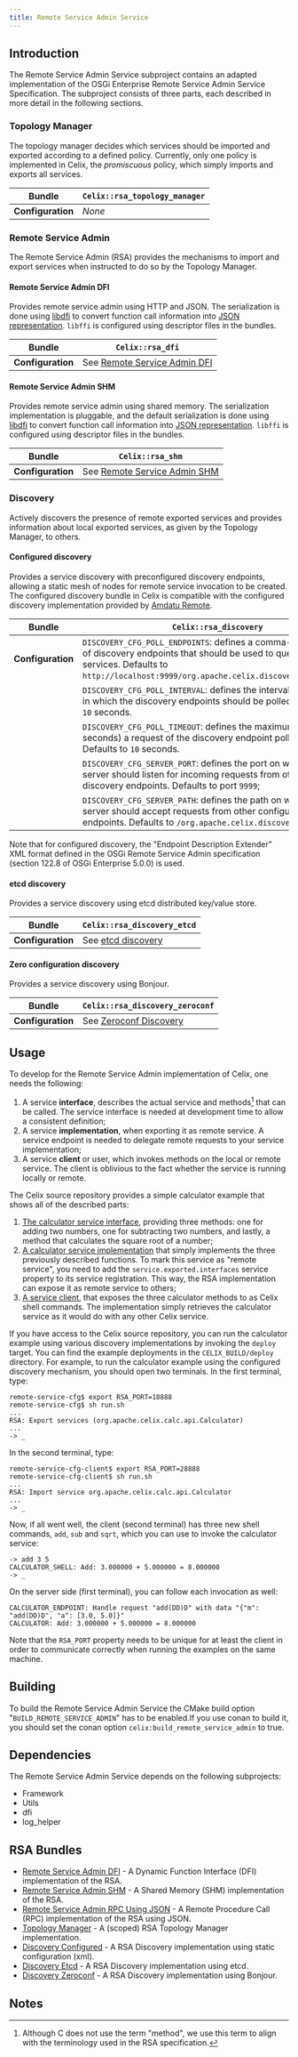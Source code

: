 ```yaml
---
title: Remote Service Admin Service
---
```


<!--
Licensed to the Apache Software Foundation (ASF) under one or more
contributor license agreements.  See the NOTICE file distributed with
this work for additional information regarding copyright ownership.
The ASF licenses this file to You under the Apache License, Version 2.0
(the "License"); you may not use this file except in compliance with
the License.  You may obtain a copy of the License at
   
    http://www.apache.org/licenses/LICENSE-2.0

Unless required by applicable law or agreed to in writing, software
distributed under the License is distributed on an "AS IS" BASIS,
WITHOUT WARRANTIES OR CONDITIONS OF ANY KIND, either express or implied.
See the License for the specific language governing permissions and
limitations under the License.
-->

## Introduction

The Remote Service Admin Service subproject contains an adapted implementation of the OSGi Enterprise Remote Service Admin Service Specification. The subproject consists of three parts, each described in more detail in the following sections.

### Topology Manager

The topology manager decides which services should be imported and exported according to a defined policy. Currently, only one policy is implemented in Celix, the *promiscuous* policy, which simply imports and exports all services.

| **Bundle** | `Celix::rsa_topology_manager` |
|--|-----------------------------------------|
| **Configuration** | *None*                 |

### Remote Service Admin

The Remote Service Admin (RSA) provides the mechanisms to import and export services when instructed to do so by the Topology Manager.

#### Remote Service Admin DFI

Provides remote service admin using HTTP and JSON. The serialization is done using [libdfi](../../libs/dfi/README.md) to convert function call information into [JSON representation](https://amdatu.atlassian.net/wiki/spaces/AMDATUDEV/pages/21954571/Amdatu+Remote#AmdatuRemote-AdminHTTP%2FJson).
`libffi` is configured using descriptor files in the bundles. 

| **Bundle** | `Celix::rsa_dfi`                                         |
|--|--------------------------------------------------------------------|
| **Configuration** | See [Remote Service Admin DFI](remote_service_admin_dfi/README.md) |

#### Remote Service Admin SHM

Provides remote service admin using shared memory. The serialization implementation is pluggable, and the default serialization is done using [libdfi](../../libs/dfi/README.md) to convert function call information into [JSON representation](https://amdatu.atlassian.net/wiki/spaces/AMDATUDEV/pages/21954571/Amdatu+Remote#AmdatuRemote-AdminHTTP%2FJson).
`libffi` is configured using descriptor files in the bundles.

| **Bundle**        | `Celix::rsa_shm`                                                       |
|-------------------|------------------------------------------------------------------------|
| **Configuration** | See [Remote Service Admin SHM](remote_service_admin_shm_v2/README.md)  |

### Discovery

Actively discovers the presence of remote exported services and provides information about local exported services, as given by the Topology Manager, to others.

#### Configured discovery

Provides a service discovery with preconfigured discovery endpoints, allowing a static mesh of nodes for remote service invocation to be created. The configured discovery bundle in Celix is compatible with the configured discovery implementation provided by [Amdatu Remote](https://amdatu.atlassian.net/wiki/display/AMDATUDEV/Amdatu+Remote).

| **Bundle** | `Celix::rsa_discovery` |
|--|--|
| **Configuration** | `DISCOVERY_CFG_POLL_ENDPOINTS`: defines a comma-separated list of discovery endpoints that should be used to query for remote services. Defaults to `http://localhost:9999/org.apache.celix.discovery.configured`; |
| | `DISCOVERY_CFG_POLL_INTERVAL`: defines the interval (in seconds) in which the discovery endpoints should be polled. Defaults to `10` seconds. |
| | `DISCOVERY_CFG_POLL_TIMEOUT`: defines the maximum time (in seconds) a request of the discovery endpoint poller may take. Defaults to `10` seconds. |
| | `DISCOVERY_CFG_SERVER_PORT`: defines the port on which the HTTP server should listen for incoming requests from other configured discovery endpoints. Defaults to port `9999`; |
| | `DISCOVERY_CFG_SERVER_PATH`: defines the path on which the HTTP server should accept requests from other configured discovery endpoints. Defaults to `/org.apache.celix.discovery.configured`. |

Note that for configured discovery, the "Endpoint Description Extender" XML format defined in the OSGi Remote Service Admin specification (section 122.8 of OSGi Enterprise 5.0.0) is used.

#### etcd discovery 

Provides a service discovery using etcd distributed key/value store.

| **Bundle** | `Celix::rsa_discovery_etcd` |
|------------|----------------------|
| **Configuration** | See [etcd discovery](discovery_etcd/README.md)|

#### Zero configuration discovery

Provides a service discovery using Bonjour.

| **Bundle** | `Celix::rsa_discovery_zeroconf` |
|--|----------------------------|
| **Configuration** | See  [Zeroconf Discovery](discovery_zeroconf/README.md) |


## Usage

To develop for the Remote Service Admin implementation of Celix, one needs the following:

1. A service **interface**, describes the actual service and methods[^1] that can be called. The service interface is needed at development time to allow a consistent definition;
2. A service **implementation**, when exporting it as remote service. A service endpoint is needed to delegate remote requests to your service implementation;
3. A service **client** or user, which invokes methods on the local or remote service. The client is oblivious to the fact whether the service is running locally or remote.

The Celix source repository provides a simple calculator example that shows all of the described parts:

1. [The calculator service interface](https://github.com/apache/celix/blob/master/bundles/remote_services/examples/calculator_api/include/calculator_service.h), providing three methods: one for adding two numbers, one for subtracting two numbers, and lastly, a method that calculates the square root of a number;
2. [A calculator service implementation](https://github.com/apache/celix/blob/master/bundles/remote_services/examples/calculator_service/src/calculator_impl.c) that simply implements the three previously described functions. To mark this service as "remote service", you need to add the `service.exported.interfaces` service property to its service registration. This way, the RSA implementation can expose it as remote service to others;
3. [A service client](https://github.com/apache/celix/blob/master/bundles/remote_services/examples/calculator_shell/src/add_command.c), that exposes the three calculator methods to as Celix shell commands. The implementation simply retrieves the calculator service as it would do with any other Celix service.

If you have access to the Celix source repository, you can run the calculator example using various discovery implementations by invoking the `deploy` target. You can find the example deployments in the `CELIX_BUILD/deploy` directory. For example, to run the calculator example using the configured discovery mechanism, you should open two terminals. In the first terminal, type:

    remote-service-cfg$ export RSA_PORT=18888
    remote-service-cfg$ sh run.sh
    ...
    RSA: Export services (org.apache.celix.calc.api.Calculator)
    ...
    -> _

In the second terminal, type:

    remote-service-cfg-client$ export RSA_PORT=28888
    remote-service-cfg-client$ sh run.sh
    ...
    RSA: Import service org.apache.celix.calc.api.Calculator
    ...
    -> _

Now, if all went well, the client (second terminal) has three new shell commands, `add`, `sub` and `sqrt`, which you can use to invoke the calculator service:

    -> add 3 5
    CALCULATOR_SHELL: Add: 3.000000 + 5.000000 = 8.000000
    -> _

On the server side (first terminal), you can follow each invocation as well:

    CALCULATOR_ENDPOINT: Handle request "add(DD)D" with data "{"m": "add(DD)D", "a": [3.0, 5.0]}"
    CALCULATOR: Add: 3.000000 + 5.000000 = 8.000000

Note that the `RSA_PORT` property needs to be unique for at least the client in order to communicate correctly when running the examples on the same machine. 

## Building

To build the Remote Service Admin Service the CMake build option "`BUILD_REMOTE_SERVICE_ADMIN`" has to be enabled.If you use conan to build it, you should set the conan option `celix:build_remote_service_admin` to true.

## Dependencies

The Remote Service Admin Service depends on the following subprojects:

- Framework
- Utils
- dfi
- log_helper


## RSA Bundles

* [Remote Service Admin DFI](remote_service_admin_dfi/README.md) - A Dynamic Function Interface (DFI) implementation of the RSA.
* [Remote Service Admin SHM](remote_service_admin_shm_v2/README.md) - A Shared Memory (SHM) implementation of the RSA.
* [Remote Service Admin RPC Using JSON](rsa_rpc_json/README.md) - A Remote Procedure Call (RPC) implementation of the RSA using JSON.
* [Topology Manager](topology_manager/README.md) - A (scoped) RSA Topology Manager implementation.
* [Discovery Configured](discovery_configured) - A RSA Discovery implementation using static configuration (xml).
* [Discovery Etcd](discovery_etcd/README.md) - A RSA Discovery implementation using etcd.
* [Discovery Zeroconf](discovery_zeroconf/README.md) - A RSA Discovery implementation using Bonjour.


## Notes

[^1]: Although C does not use the term "method", we use this term to align with the terminology used in the RSA specification. 
